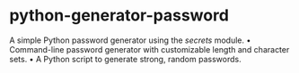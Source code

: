 # python-generator-password
A simple Python password generator using the *secrets* module.
• Command-line password generator with customizable length and character sets.
• A Python script to generate strong, random passwords.
